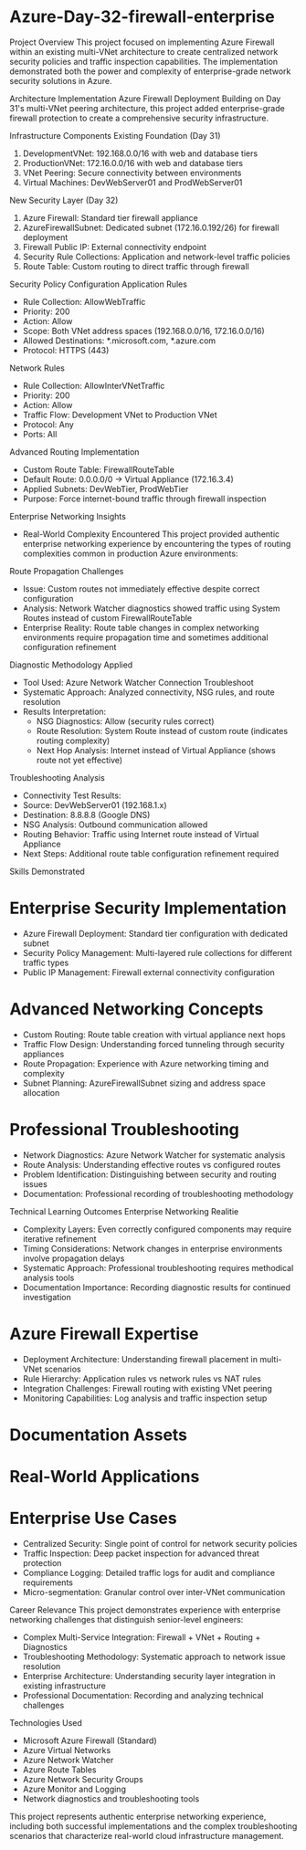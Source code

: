 # Azure-Day-32-firewall-enterprise

Project Overview
This project focused on implementing Azure Firewall within an existing multi-VNet architecture to create centralized network security policies and traffic inspection capabilities. 
The implementation demonstrated both the power and complexity of enterprise-grade network security solutions in Azure.

Architecture Implementation
Azure Firewall Deployment
Building on Day 31's multi-VNet peering architecture, this project added enterprise-grade firewall protection to create a comprehensive security infrastructure.

Infrastructure Components
Existing Foundation (Day 31)
1. DevelopmentVNet: 192.168.0.0/16 with web and database tiers
2. ProductionVNet: 172.16.0.0/16 with web and database tiers
3. VNet Peering: Secure connectivity between environments
4. Virtual Machines: DevWebServer01 and ProdWebServer01

New Security Layer (Day 32)
1. Azure Firewall: Standard tier firewall appliance
2. AzureFirewallSubnet: Dedicated subnet (172.16.0.192/26) for firewall deployment
3. Firewall Public IP: External connectivity endpoint
4. Security Rule Collections: Application and network-level traffic policies
5. Route Table: Custom routing to direct traffic through firewall

Security Policy Configuration
Application Rules
* Rule Collection: AllowWebTraffic
* Priority: 200
* Action: Allow
* Scope: Both VNet address spaces (192.168.0.0/16, 172.16.0.0/16)
* Allowed Destinations: *.microsoft.com, *.azure.com
* Protocol: HTTPS (443)

Network Rules
* Rule Collection: AllowInterVNetTraffic
* Priority: 200
* Action: Allow
* Traffic Flow: Development VNet to Production VNet
* Protocol: Any
* Ports: All

Advanced Routing Implementation
* Custom Route Table: FirewallRouteTable
* Default Route: 0.0.0.0/0 → Virtual Appliance (172.16.3.4)
* Applied Subnets: DevWebTier, ProdWebTier
* Purpose: Force internet-bound traffic through firewall inspection

Enterprise Networking Insights
* Real-World Complexity Encountered
This project provided authentic enterprise networking experience by encountering the types of routing complexities common in production Azure environments:

Route Propagation Challenges
* Issue: Custom routes not immediately effective despite correct configuration
* Analysis: Network Watcher diagnostics showed traffic using System Routes instead of custom FirewallRouteTable
* Enterprise Reality: Route table changes in complex networking environments require propagation time and sometimes additional configuration refinement

Diagnostic Methodology Applied
* Tool Used: Azure Network Watcher Connection Troubleshoot
* Systematic Approach: Analyzed connectivity, NSG rules, and route resolution
* Results Interpretation:
    * NSG Diagnostics: Allow (security rules correct)
    * Route Resolution: System Route instead of custom route (indicates routing complexity)
    * Next Hop Analysis: Internet instead of Virtual Appliance (shows route not yet effective)

Troubleshooting Analysis
* Connectivity Test Results:
* Source: DevWebServer01 (192.168.1.x)
* Destination: 8.8.8.8 (Google DNS)
* NSG Analysis: Outbound communication allowed
* Routing Behavior: Traffic using Internet route instead of Virtual Appliance
* Next Steps: Additional route table configuration refinement required

Skills Demonstrated
# Enterprise Security Implementation
* Azure Firewall Deployment: Standard tier configuration with dedicated subnet
* Security Policy Management: Multi-layered rule collections for different traffic types
* Public IP Management: Firewall external connectivity configuration

# Advanced Networking Concepts
* Custom Routing: Route table creation with virtual appliance next hops
* Traffic Flow Design: Understanding forced tunneling through security appliances
* Route Propagation: Experience with Azure networking timing and complexity
* Subnet Planning: AzureFirewallSubnet sizing and address space allocation

# Professional Troubleshooting
* Network Diagnostics: Azure Network Watcher for systematic analysis
* Route Analysis: Understanding effective routes vs configured routes
* Problem Identification: Distinguishing between security and routing issues
* Documentation: Professional recording of troubleshooting methodology

Technical Learning Outcomes
Enterprise Networking Realitie

* Complexity Layers: Even correctly configured components may require iterative refinement
* Timing Considerations: Network changes in enterprise environments involve propagation delays
* Systematic Approach: Professional troubleshooting requires methodical analysis tools
* Documentation Importance: Recording diagnostic results for continued investigation

# Azure Firewall Expertise
* Deployment Architecture: Understanding firewall placement in multi-VNet scenarios
* Rule Hierarchy: Application rules vs network rules vs NAT rules
* Integration Challenges: Firewall routing with existing VNet peering
* Monitoring Capabilities: Log analysis and traffic inspection setup

# Documentation Assets
# Real-World Applications
# Enterprise Use Cases

* Centralized Security: Single point of control for network security policies
* Traffic Inspection: Deep packet inspection for advanced threat protection
* Compliance Logging: Detailed traffic logs for audit and compliance requirements
* Micro-segmentation: Granular control over inter-VNet communication

Career Relevance
This project demonstrates experience with enterprise networking challenges that distinguish senior-level engineers:
* Complex Multi-Service Integration: Firewall + VNet + Routing + Diagnostics
* Troubleshooting Methodology: Systematic approach to network issue resolution
* Enterprise Architecture: Understanding security layer integration in existing infrastructure
* Professional Documentation: Recording and analyzing technical challenges

Technologies Used
* Microsoft Azure Firewall (Standard)
* Azure Virtual Networks
* Azure Network Watcher
* Azure Route Tables
* Azure Network Security Groups
* Azure Monitor and Logging
* Network diagnostics and troubleshooting tools

This project represents authentic enterprise networking experience, including both successful implementations and the complex troubleshooting scenarios that characterize real-world cloud infrastructure management.














